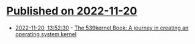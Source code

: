 # [Published on 2022-11-20](index.md)

* [2022-11-20, 13:52:30](https://news.ycombinator.com/item?id=33680869) - [The 539kernel Book: A journey in creating an operating system kernel](https://539kernel.com/)
